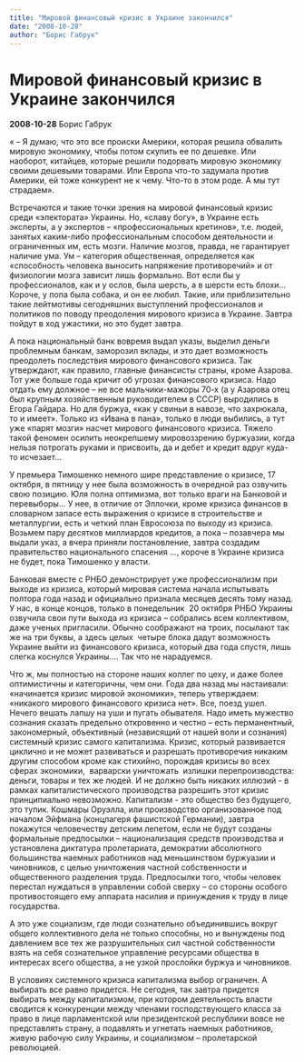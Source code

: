 ```yaml
---
title: "Мировой финансовый кризис в Украине закончился"
date: "2008-10-28"
author: "Борис Габрук"
---
```


# Мировой финансовый кризис в Украине закончился

**2008-10-28** Борис Габрук

« – Я думаю, что это все происки Америки, которая решила обвалить мировую экономику, чтобы потом скупить ее по дешевке. Или наоборот, китайцев, которые решили подорвать мировую экономику своими дешевыми товарами. Или Европа что-то задумала против Америки, ей тоже конкурент не к чему. Что-то в этом роде. А мы тут страдаем».

Встречаются и такие точки зрения на мировой финансовый кризис среди «электората» Украины. Но, «славу богу», в Украине есть эксперты, а у экспертов – «профессиональных кретинов», т.е. людей, занятых каким-либо профессиональным способом деятельности и ограниченных им, есть мозги. Наличие мозгов, правда, не гарантирует наличие ума. Ум – категория общественная, определяется как «способность человека выносить напряжение противоречий» и от физиологии мозга зависит лишь формально. Вот если бы у профессионалов, как и у ослов, была шерсть, а в шерсти есть блохи... Короче, у попа была собака, и он ее любил. Такие, или приблизительно такие лейтмотивы сегодняшних выступлений профессионалов и политиков по поводу преодоления мирового кризиса в Украине. Завтра пойдут в ход ужастики, но это будет завтра.

А пока национальный банк вовремя выдал указы, выделил деньги проблемным банкам, заморозил вклады, и это дает возможность преодолеть последствия мирового финансового кризиса. Так утверждают, как правило, главные финансисты страны, кроме Азарова. Тот уже больше года кричит об угрозах финансового кризиса. Надо отдать ему должное – не все мальчики-мажоры 70-х (а у Азарова отец был крупным хозяйственным руководителем в СССР) выродились в Егора Гайдара. Но для буржуа, «как у свиньи в навозе, что захрюкала, то и имеет». Только из «Ивана в пана», только в люди выбились, а тут уже «парят мозги» насчет мирового финансового кризиса. Тяжело такой феномен осилить неокрепшему мировоззрению буржуазии, когда нельзя потрогать руками и присвоить, да и дебет и кредит вдруг куда-то исчезает...

У премьера Тимошенко немного шире представление о кризисе, 17 октября, в пятницу у нее была возможность в очередной раз озвучить свою позицию. Юля полна оптимизма, вот только враги на Банковой и перевыборы... У нее, в отличие от Эллочки, кроме кризиса финансов в словарном запасе есть выражения о кризисе в строительстве и металлургии, есть и четкий план Евросоюза по выходу из кризиса. Возьмем пару десятков миллиардов кредитов, а пока – позавчера мы выдали указ, а вчера приняли постановление, завтра создадим правительство национального спасения ..., короче в Украине кризиса не будет, пока Тимошенко у власти.

Банковая вместе с РНБО демонстрирует уже профессионализм при выходе из кризиса, который мировая система начала испытывать полтора года назад и официально признала месяцев десять тому назад. У нас, в конце концов, только в понедельник  20 октября РНБО Украины озвучила свои пути выхода из кризиса – собрались всем коллективом, даже ученых пригласили. Обычно соображают на троих, посылают так же на три буквы, а здесь целых  четыре блока дадут возможность Украине выйти из финансового кризиса, который два года спустя, лишь слегка коснулся Украины.... Так что не нарадуемся.

Что ж, мы полностью на стороне наших коллег по цеху, и даже более оптимистичны и категоричны, чем они. Года два назад мы настаивали: «начинается кризис мировой экономики», теперь утверждаем: «никакого мирового финансового кризиса нет». Все, поезд ушел. Нечего вешать лапшу на уши и пугать обывателя. Надо иметь мужество сознания сказать предельно откровенно и честно – есть перманентный, закономерный, объективный (независящий от нашей воли и сознания) системный кризис самого капитализма. Кризис, который развивается циклично и не может развиваться и разрешать противоречия никаким другим способом кроме как стихийно, порождая кризисы во всех сферах экономики,  варварски уничтожать  излишки перепроизводства: деньги, товары и тех же людей. И не должно быть никаких иллюзий - в рамках капиталистического производства разрешить этот кризис принципиально невозможно. Капитализм - это общество без будущего, это тупик. Кошмары Оруэлла, или производство организованное под началом Эйфмана (концлагеря фашистской Германии), завтра покажутся человечеству детским лепетом, если не будут созданы формальные предпосылки – национализация средств производства и установлена диктатура пролетариата, демократии абсолютного большинства наемных работников над меньшинством буржуазии и чиновников, с целью уничтожения частной собственности и общественного разделения труда. Предпосылки того, чтобы человек перестал нуждаться в управлении собой сверху – со стороны особого противостоящего ему аппарата насилия и принуждения к труду в лице государства.

А это уже социализм, где люди сознательно объединившись вокруг общего коллективного дела не только способны, но и вынуждены под давлением все тех же разрушительных сил частной собственности взять на себя сознательное управление ресурсами общества в интересах всего общества, а не узкой прослойки буржуа и чиновников.

В условиях системного кризиса капитализма выбор ограничен. А выбирать все равно придется. Не сегодня, так завтра придется выбирать между капитализмом, при котором деятельность власти сводится к конкуренции между членами господствующего класса за право в лице парламентской или президентской республики вовсе не представлять страну, а подавлять и угнетать наемных работников, живую рабочую силу Украины, и социализмом – пролетарской революцией.